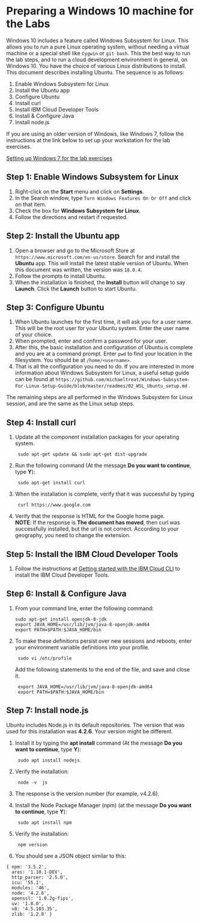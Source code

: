# Preparing a Windows 10 machine for the Labs

Windows 10 includes a feature called Windows Subsystem for Linux. This allows you to run a pure Linux operating system, without needing a virtual machine or a special shell like `Cygwin` or `git bash`. This the best way to run the lab steps, and to run a cloud development environment in general, on Windows 10. You have the choice of various Linux distributions to install. This document describes installing Ubuntu. The sequence is as follows:

1. Enable Windows Subsystem for Linux
2. Install the Ubuntu app
3. Configure Ubuntu
4. Install curl
5. Install IBM Cloud Developer Tools
6. Install & Configure Java  
7. Install node.js  

If you are using an older version of Windows, like Windows 7, follow the instructions at the link below to set up your workstation for the lab exercises.

[Setting up Windows 7 for the lab exercises](https://ibm-cloud-academy.github.io/set_up_windows7.html)

## Step 1: Enable Windows Subsystem for Linux
1. Right-click on the __Start__ menu and click on __Settings__.
2. In the Search window, type `Turn Windows Features On Or Off` and click on that item. 
3. Check the box for __Windows Subsystem for Linux__.
4. Follow the directions and restart if requested.

## Step 2: Install the Ubuntu app

1. Open a browser and go to the Microsoft Store at `https://www.microsoft.com/en-us/store`. Search for and install the __Ubuntu__ app. This will install the latest stable version of Ubuntu. When this document was written, the version was `18.0.4`.
2. Follow the prompts to install Ubuntu.
3. When the installation is finished, the __Install__ button will change to say __Launch__. Click the __Launch__ button to start Ubuntu.

## Step 3: Configure Ubuntu

1. When Ubuntu launches for the first time, it will ask you for a user name. This will be the root user for your Ubuntu system. Enter the user name of your choice.
2. When prompted, enter and confirm a password for your user.
3. After this, the basic installation and configuration of Ubuntu is complete and you are at a command prompt. Enter `pwd` to find your location in the filesystem. You should be at `/home/<username>`.
4. That is all the configuration you need to do. If you are interested in more information about Windows Subsystem for Linux, a useful setup guide can be found at `https://github.com/michaeltreat/Windows-Subsystem-For-Linux-Setup-Guide/blob/master/readmes/02_WSL_Ubuntu_setup.md` .

The remaining steps are all performed in the Windows Subsystem for Linux session, and are the same as the Linux setup steps.

## Step 4: Install curl

1. Update all the component installation packages for your operating system.

		sudo apt-get update && sudo apt-get dist-upgrade
		
2. Run the following command (At the message __Do you want to continue__, type __Y__):  

		sudo apt-get install curl
		
3. When the installation is complete, verify that it was successful by typing  

		curl https://www.google.com
4. Verify that the response is HTML for the Google home page.  
__NOTE__: If the response is __The document has moved__, then curl was successfully installed, but the url is not correct. According to your geography, you need to change the extension.

## Step 5: Install the IBM Cloud Developer Tools

1. Follow the instructions at [Getting started with the IBM Cloud CLI](https://cloud.ibm.com/docs/cli/index.html#overview) to install the IBM Cloud Developer Tools.

## Step 6: Install & Configure Java

1.	From your command line, enter the following command:

		sudo apt-get install openjdk-8-jdk
		export JAVA_HOME=/usr/lib/jvm/java-8-openjdk-amd64
		export PATH=$PATH:$JAVA_HOME/bin
		
2. To make these definitions persist over new sessions and reboots, enter your environment variable definitions into your profile.
   
		sudo vi /etc/profile
		
   Add the following statements to the end of the file, and save and close it.
   
		export JAVA_HOME=/usr/lib/jvm/java-8-openjdk-amd64
		export PATH=$PATH:$JAVA_HOME/bin
   
## Step 7: Install node.js
Ubuntu includes Node.js in its default repositories.  The version that was used for this installation was __4.2.6__. Your version might be different.

1. Install it by typing the __apt install__ command (At the message __Do you want to continue__, type __Y__):  

		sudo apt install nodejs
		
2. Verify the installation:  

		node -v  js
		
3. The response is the version number (for example, v4.2.6).
4. Install the Node Package Manager (npm) (at the message __Do you want to continue__, type __Y__):  

		sudo apt install npm
		
5. Verify the installation:  

		npm version
		
6. You should see a JSON object similar to this:  
```
{ npm: '3.5.2',
  ares: '1.10.1-DEV',
  http_parser: '2.5.0',
  icu: '55.1',
  modules: '46',
  node: '4.2.6',
  openssl: '1.0.2g-fips',
  uv: '1.8.0',
  v8: '4.5.103.35',
  zlib: '1.2.8' }
```
